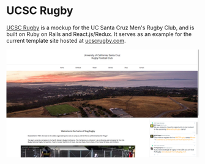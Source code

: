 # UCSC Rugby

[UCSC Rugby][rugby] is a mockup for the UC Santa Cruz Men's Rugby Club,
and is built on Ruby on Rails and React.js/Redux. It serves as an example for
the current template site hosted at [ucscrugby.com](ucscrugby.com).

[rugby]: http://ucsc-rugby.herokuapp.com/#/

![main-sceenshot](./docs/rugby-main.png)